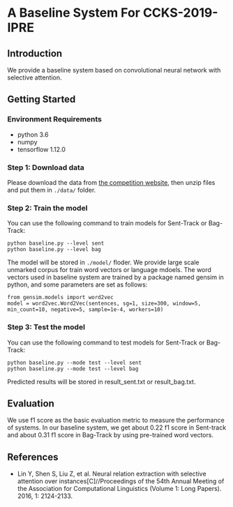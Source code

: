 # A Baseline System For CCKS-2019-IPRE

## Introduction
We provide a baseline system based on convolutional neural network with selective attention.

## Getting Started
### Environment Requirements
* python 3.6
* numpy
* tensorflow 1.12.0
### Step 1: Download data
Please download the data from [the competition website](https://biendata.com/competition/ccks_2019_ipre/data/), then unzip files and put them in `./data/` folder.

### Step 2: Train the model
You can use the following command to train models for Sent-Track or Bag-Track:
```
python baseline.py --level sent 
python baseline.py --level bag
```
The model will be stored in `./model/` floder. We provide large scale unmarked corpus for train word vectors or language mdoels. The word vectors used in baseline system are trained by a package named gensim in python, and some parameters are set as follows:
```
from gensim.models import word2vec
model = word2vec.Word2Vec(sentences, sg=1, size=300, window=5, min_count=10, negative=5, sample=1e-4, workers=10)
```
### Step 3: Test the model
You can use the following command to test models for Sent-Track or Bag-Track:
```
python baseline.py --mode test --level sent 
python baseline.py --mode test --level bag
```
Predicted results will be stored in result_sent.txt or result_bag.txt.
## Evaluation
We use f1 score as the basic evaluation metric to measure the performance of systems. In our baseline system, we get about 0.22 f1 score in Sent-track and about 0.31 f1 score in Bag-Track by using pre-trained word vectors.
## References
* Lin Y, Shen S, Liu Z, et al. Neural relation extraction with selective attention over instances[C]//Proceedings of the 54th Annual Meeting of the Association for Computational Linguistics (Volume 1: Long Papers). 2016, 1: 2124-2133.
